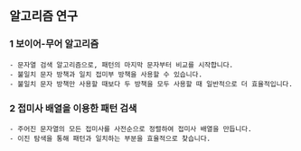 ## 알고리즘 연구 
### 1 보이어-무어 알고리즘
    - 문자열 검색 알고리즘으로, 패턴의 마지막 문자부터 비교를 시작합니다.
    - 불일치 문자 방책과 일치 접미부 방책을 사용할 수 있습니다.
    - 불일치 문자 방책만 사용할 때보다 두 방책을 모두 사용할 때 일반적으로 더 효율적입니다.
    
### 2 접미사 배열을 이용한 패턴 검색
    - 주어진 문자열의 모든 접미사를 사전순으로 정렬하여 접미사 배열을 만듭니다.
    - 이진 탐색을 통해 패턴과 일치하는 부분을 효율적으로 찾습니다.
